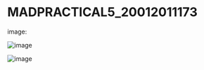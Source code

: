 # MADPRACTICAL5_20012011173

image:

![image](https://user-images.githubusercontent.com/111722484/194769342-9d6bb73a-e23a-45a1-8bcd-525c624b44dd.png)

![image](https://user-images.githubusercontent.com/111722484/194769360-af8ac10e-2db9-455c-95cf-d463337e022b.png)
